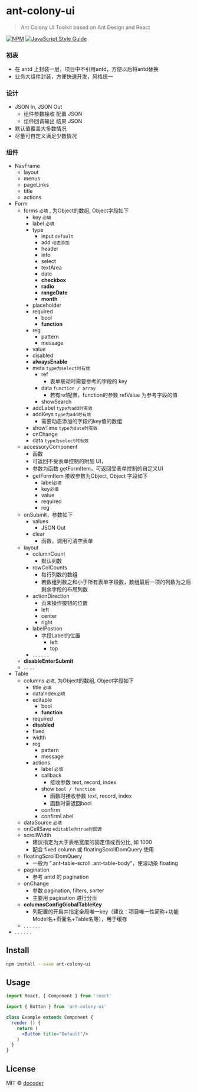 # ant-colony-ui

> Ant Colony UI Toolkit based on Ant Design and React

[![NPM](https://img.shields.io/npm/v/ant-colony-ui.svg)](https://www.npmjs.com/package/ant-colony-ui) [![JavaScript Style Guide](https://img.shields.io/badge/code_style-standard-brightgreen.svg)](https://standardjs.com)

### 初衷

- 在 antd 上封装一层，项目中不引用antd，方便以后将antd替换
- 业务大组件封装，方便快速开发，风格统一

### 设计

- JSON In,  JSON Out
  - 组件参数接收 配置 JSON
  - 组件回调输出 结果 JSON
- 默认值覆盖大多数情况
- 尽量可自定义满足少数情况

### 组件

- NavFrame
  - layout
  - menus
  - pageLinks
  - title
  - actions
- Form
  - forms `必填` , 为Object的数组, Object字段如下
    - key `必填`
    - label `必填`
    - type
      - input  `default`
      - add  `动态添加`
      - header
      - info
      - select
      - textArea
      - date
      - **checkbox**
      - **radio**
      - **rangeDate**
      - **month**
    - placeholder
    - required
      - bool
      - **function**
    - reg
      - pattern
      - message
    - value
    - disabled
    - **alwaysEnable**
    - meta  `type为select时有效`
      - ref 
        - 表单联动时需要参考的字段的 key
      - data `function / array`
        - 若有ref配置，function的参数 refValue 为参考字段的值
      - showSearch
    - addLabel `type为add时有效`
    - addKeys `type为add时有效`
      - 需要动态添加的字段的key值的数组
    - showTime `type为date时有效`
    - onChange
    - data `type为select时有效`
  - accessoryComponent
    - 函数
    - 可返回不受表单控制的附加 UI，
    - 参数为函数 getFormItem，可返回受表单控制的自定义UI
    - getFormItem 接收参数为Object, Object 字段如下
      - label`必填`
      - key`必填`
      - value
      - required
      - reg
  - onSubmit，参数如下
    - values
      - JSON Out
    - clear
      - 函数，调用可清空表单
  - layout
    - columnCount
      - 默认列数
    - rowColCounts
      - 每行列数的数组
      - 若数组列数之和小于所有表单字段数，数组最后一项的列数为之后剩余字段的布局列数
    - actionDirection
      -  页末操作按钮的位置
        - left
        - center
        - right
    - labelPostion 
      - 字段Label的位置
        - left
        - top
    - . . . . . . 
  - **disableEnterSubmit**
  - … …
- Table
  - columns `必填`,  为Object的数组, Object字段如下
    - title `必填`
    - dataIndex`必填`
    - editable
      - bool
      - **function**
    - required
    - **disabled**
    - fixed
    - width
    - reg
      - pattern
      - message
    - actions
      - label `必填`
      - callback
        - 接收参数 text, record, index
      - show `bool / function`
        - 函数时接收参数 text, record, index
        - 函数时需返回bool
      - confirm
      - confirmLabel
  - dataSource `必填`
  - onCellSave `editable为true时回调`
  - scrollWidth
    - 建议指定为大于表格宽度的固定值或百分比, 如 1000
    - 配合 fixed column 或 floatingScrollDomQuery 使用
  - floatingScrollDomQuery
    - 一般为 ".ant-table-scroll .ant-table-body"，使滚动条 floating
  - pagination
    - 参考 antd 的 pagination
  - onChange
    - 参数 pagination, filters, sorter
    - 主要用 pagination 进行分页
  - **columnsConfigGlobalTableKey**
    - 列配置的开启并指定全局唯一key（建议：项目唯一性简称+功能Model名+页面名+Table名等），用于缓存
  - . . . . . . 
- . . . . . .

## Install

```bash
npm install --save ant-colony-ui
```

## Usage

```jsx
import React, { Component } from 'react'

import { Button } from 'ant-colony-ui'

class Example extends Component {
  render () {
    return (
      <Button title="Default"/>
    )
  }
}
```

## License

MIT © [docoder](https://github.com/docoder)
